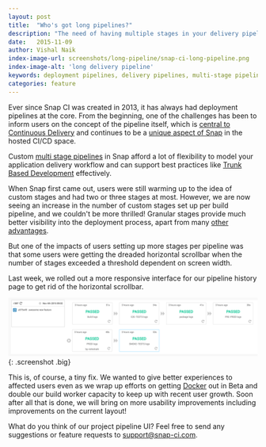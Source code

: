 ```yaml
---
layout: post
title:  "Who's got long pipelines?"
description: "The need of having multiple stages in your delivery pipeline caused some UI problems, solved by Snap CI's new pipeline interface"
date:   2015-11-09
author: Vishal Naik
index-image-url: screenshots/long-pipeline/snap-ci-long-pipeline.png
index-image-alt: 'long delivery pipeline'
keywords: deployment pipelines, delivery pipelines, multi-stage pipelines, continuous delivery, continuous deployment
categories: feature
---
```


Ever since Snap CI was created in 2013, it has always had deployment pipelines at the core.
From the beginning, one of the challenges has been to inform users on the concept of the pipeline itself, which is [central to Continuous Delivery](http://martinfowler.com/bliki/DeploymentPipeline.html) and continues to be a [unique aspect of Snap](https://blog.snap-ci.com/blog/2014/07/22/why-snapci-and-travisci-are-not-the-same-thing/) in the hosted CI/CD space.

Custom [multi stage pipelines](https://blog.snap-ci.com/blog/2015/07/23/multi-stage-builds/) in Snap afford a lot of flexibility to model your application delivery workflow and can support best practices like [Trunk Based Development](https://blog.snap-ci.com/blog/2015/10/06/enabling-trunk-based-development/) effectively.

When Snap first came out, users were still warming up to the idea of custom stages and had two or three stages at most.
However, we are now seeing an increase in the number of custom stages set up per build pipeline, and we couldn't be more thrilled! Granular stages provide much better visibility into the deployment process, apart from many [other advantages](https://blog.snap-ci.com/blog/2015/07/23/multi-stage-builds/).

But one of the impacts of users setting up more stages per pipeline was that some users were getting the dreaded horizontal scrollbar when the number of stages exceeded a threshold dependent on screen width.

Last week, we rolled out a more responsive interface for our pipeline history page to get rid of the horizontal scrollbar.

![snap ci delivery pipeline](/assets/images/screenshots/long-pipeline/snap-ci-long-pipeline.png){: .screenshot .big}

This is, of course, a tiny fix. We wanted to give better experiences to affected users even as we wrap up efforts on getting [Docker](https://blog.snap-ci.com/categories/docker/) out in Beta and double our build worker capacity to keep up with recent user growth. Soon after all that is done, we will bring on more usability improvements including improvements on the current layout!

What do you think of our project pipeline UI? Feel free to send any suggestions or feature requests to [support@snap-ci.com](mailto:support@snap-ci.com).
